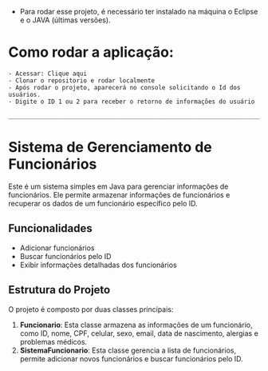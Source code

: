 * Para rodar esse projeto, é necessário ter instalado na máquina o Eclipse e o JAVA (últimas versões). 

# Como rodar a aplicação:
	- Acessar: Clique aqui
	- Clonar o repositorio e rodar localmente 
	- Após rodar o projeto, aparecerá no console solicitando o Id dos usuários.
	- Digite o ID 1 ou 2 para receber o retorno de informações do usuário 
	
	_________________________________________________________________________________

# Sistema de Gerenciamento de Funcionários

Este é um sistema simples em Java para gerenciar informações de funcionários. Ele permite armazenar informações de funcionários e recuperar os dados de um funcionário específico pelo ID.

## Funcionalidades

- Adicionar funcionários
- Buscar funcionários pelo ID
- Exibir informações detalhadas dos funcionários

## Estrutura do Projeto

O projeto é composto por duas classes principais:

1. **Funcionario**: Esta classe armazena as informações de um funcionário, como ID, nome, CPF, celular, sexo, email, data de nascimento, alergias e problemas médicos.
2. **SistemaFuncionario**: Esta classe gerencia a lista de funcionários, permite adicionar novos funcionários e buscar funcionários pelo ID.
